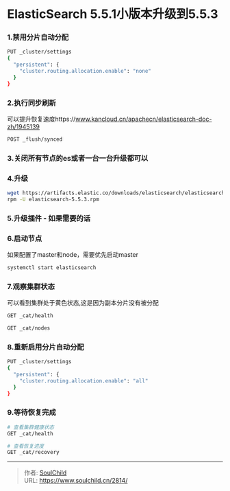 # ElasticSearch 5.5.1小版本升级到5.5.3

<!--more-->
### 1.禁用分片自动分配
```bash
PUT _cluster/settings
{
  "persistent": {
    "cluster.routing.allocation.enable": "none"
  }
}
```

### 2.执行同步刷新
可以提升恢复速度https://www.kancloud.cn/apachecn/elasticsearch-doc-zh/1945139
```bash
POST _flush/synced
```

### 3.关闭所有节点的es或者一台一台升级都可以

### 4.升级
```bash
wget https://artifacts.elastic.co/downloads/elasticsearch/elasticsearch-5.5.3.rpm
rpm -U elasticsearch-5.5.3.rpm
```

### 5.升级插件 - 如果需要的话

### 6.启动节点
如果配置了master和node，需要优先启动master
```bash
systemctl start elasticsearch
```

### 7.观察集群状态
可以看到集群处于黄色状态,这是因为副本分片没有被分配
```bash
GET _cat/health

GET _cat/nodes
```

### 8.重新启用分片自动分配
```bash
PUT _cluster/settings
{
  "persistent": {
    "cluster.routing.allocation.enable": "all"
  }
}
```

### 9.等待恢复完成
```bash
# 查看集群健康状态
GET _cat/health

# 查看恢复进度
GET _cat/recovery
```



---

> 作者: [SoulChild](https://www.soulchild.cn)  
> URL: https://www.soulchild.cn/2814/  

